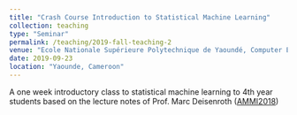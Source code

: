 ```yaml
---
title: "Crash Course Introduction to Statistical Machine Learning"
collection: teaching
type: "Seminar"
permalink: /teaching/2019-fall-teaching-2
venue: "Ecole Nationale Supérieure Polytechnique de Yaoundé, Computer Engineering Department"
date: 2019-09-23
location: "Yaounde, Cameroon"
---
```


A one week introductory class to statistical machine learning to 4th year students based on the lecture notes of Prof. Marc Deisenroth ([AMMI2018](https://www.deisenroth.cc/teaching/2018-19/foundations-of-machine-learning/))

